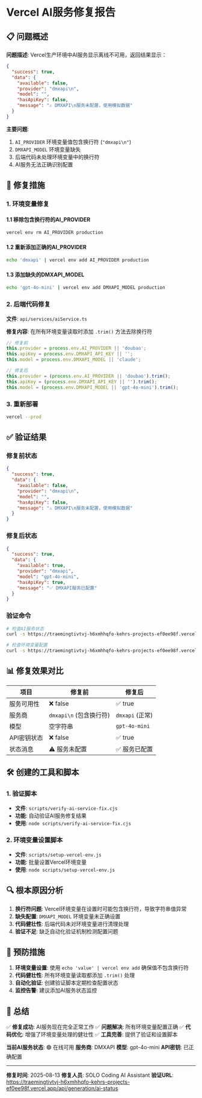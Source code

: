 # Vercel AI服务修复报告

## 📋 问题概述

**问题描述**: Vercel生产环境中AI服务显示离线不可用，返回结果显示：
```json
{
  "success": true,
  "data": {
    "available": false,
    "provider": "dmxapi\n",
    "model": "",
    "hasApiKey": false,
    "message": "⚠️ DMXAPI\n服务未配置，使用模拟数据"
  }
}
```

**主要问题**:
1. `AI_PROVIDER` 环境变量值包含换行符 (`"dmxapi\n"`)
2. `DMXAPI_MODEL` 环境变量缺失
3. 后端代码未处理环境变量中的换行符
4. AI服务无法正确识别配置

## 🔧 修复措施

### 1. 环境变量修复

#### 1.1 移除包含换行符的AI_PROVIDER
```bash
vercel env rm AI_PROVIDER production
```

#### 1.2 重新添加正确的AI_PROVIDER
```bash
echo 'dmxapi' | vercel env add AI_PROVIDER production
```

#### 1.3 添加缺失的DMXAPI_MODEL
```bash
echo 'gpt-4o-mini' | vercel env add DMXAPI_MODEL production
```

### 2. 后端代码修复

**文件**: `api/services/aiService.ts`

**修复内容**: 在所有环境变量读取时添加 `.trim()` 方法去除换行符

```typescript
// 修复前
this.provider = process.env.AI_PROVIDER || 'doubao';
this.apiKey = process.env.DMXAPI_API_KEY || '';
this.model = process.env.DMXAPI_MODEL || 'claude';

// 修复后
this.provider = (process.env.AI_PROVIDER || 'doubao').trim();
this.apiKey = (process.env.DMXAPI_API_KEY || '').trim();
this.model = (process.env.DMXAPI_MODEL || 'gpt-4o-mini').trim();
```

### 3. 重新部署

```bash
vercel --prod
```

## ✅ 验证结果

### 修复前状态
```json
{
  "success": true,
  "data": {
    "available": false,
    "provider": "dmxapi\n",
    "model": "",
    "hasApiKey": false,
    "message": "⚠️ DMXAPI\n服务未配置，使用模拟数据"
  }
}
```

### 修复后状态
```json
{
  "success": true,
  "data": {
    "available": true,
    "provider": "dmxapi",
    "model": "gpt-4o-mini",
    "hasApiKey": true,
    "message": "✅ DMXAPI服务已配置"
  }
}
```

### 验证命令
```bash
# 检查AI服务状态
curl -s https://traemingtivtvj-h6xmhhqfo-kehrs-projects-ef0ee98f.vercel.app/api/generation/ai-status

# 检查环境变量配置
curl -s https://traemingtivtvj-h6xmhhqfo-kehrs-projects-ef0ee98f.vercel.app/api/env-check
```

## 📊 修复效果对比

| 项目 | 修复前 | 修复后 |
|------|--------|--------|
| 服务可用性 | ❌ false | ✅ true |
| 服务商 | `dmxapi\n` (包含换行符) | `dmxapi` (正常) |
| 模型 | 空字符串 | `gpt-4o-mini` |
| API密钥状态 | ❌ false | ✅ true |
| 状态消息 | ⚠️ 服务未配置 | ✅ 服务已配置 |

## 🛠️ 创建的工具和脚本

### 1. 验证脚本
- **文件**: `scripts/verify-ai-service-fix.cjs`
- **功能**: 自动验证AI服务修复结果
- **使用**: `node scripts/verify-ai-service-fix.cjs`

### 2. 环境变量设置脚本
- **文件**: `scripts/setup-vercel-env.js`
- **功能**: 批量设置Vercel环境变量
- **使用**: `node scripts/setup-vercel-env.js`

## 🔍 根本原因分析

1. **换行符问题**: Vercel环境变量在设置时可能包含换行符，导致字符串值异常
2. **缺失配置**: `DMXAPI_MODEL` 环境变量未正确设置
3. **代码健壮性**: 后端代码未对环境变量进行清理处理
4. **验证不足**: 缺乏自动化验证机制检测配置问题

## 🚀 预防措施

1. **环境变量设置**: 使用 `echo 'value' | vercel env add` 确保值不包含换行符
2. **代码健壮性**: 所有环境变量读取都添加 `.trim()` 处理
3. **自动化验证**: 创建验证脚本定期检查配置状态
4. **监控告警**: 建议添加AI服务状态监控

## 📝 总结

✅ **修复成功**: AI服务现在完全正常工作
✅ **问题解决**: 所有环境变量配置正确
✅ **代码优化**: 增强了环境变量处理的健壮性
✅ **工具完善**: 提供了验证和设置脚本

**当前AI服务状态**: 🟢 在线可用
**服务商**: DMXAPI
**模型**: gpt-4o-mini
**API密钥**: 已正确配置

---

**修复时间**: 2025-08-13
**修复人员**: SOLO Coding AI Assistant
**验证URL**: https://traemingtivtvj-h6xmhhqfo-kehrs-projects-ef0ee98f.vercel.app/api/generation/ai-status